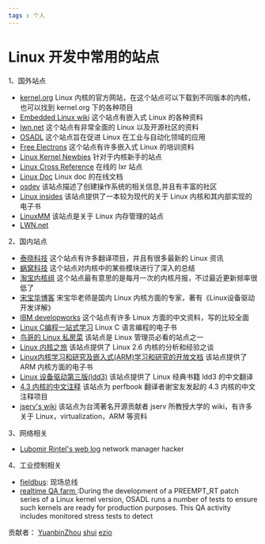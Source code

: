 ```yaml
---
tags : 个人
---
```


Linux 开发中常用的站点
===

1、国外站点

 - [kernel.org](https://kernel.org/) Linux 内核的官方网站，在这个站点可以下载到不同版本的内核，也可以找到 kernel.org 下的各种项目
 - [Embedded Linux wiki](http://elinux.org/Main_Page) 这个站点有嵌入式 Linux 的各种资料
 - [lwn.net](https://lwn.net/) 这个站点有非常全面的 Linux 以及开源社区的资料
 - [OSADL](https://www.osadl.org/) 这个站点旨在促进 Linux 在工业与自动化领域的应用
 - [Free Electrons](http://free-electrons.com/) 这个站点有许多嵌入式 Linux 的培训资料
 - [Linux Kernel Newbies](http://kernelnewbies.org/) 针对于内核新手的站点
 - [Linux Cross Reference](http://lxr.free-electrons.com/) 在线的 lxr 站点
 - [Linux Doc](https://www.kernel.org/doc/) Linux doc 的在线文档
 - [osdev](http://wiki.osdev.org/Main_Page) 该站点描述了创建操作系统的相关信息,并且有丰富的社区
 - [Linux insides](https://www.gitbook.com/book/0xax/linux-insides/details) 该站点提供了一本较为现代的关于 Linux 内核和其内部实现的电子书
 - [LinuxMM](http://linux-mm.org/) 该站点是关于 Linux 内存管理的站点
 - [LWN.net](lwn.net)

2、国内站点
 - [泰晓科技](http://www.tinylab.org/) 这个站点有许多翻译项目，并且有很多最新的 Linux 资讯 
 - [蜗窝科技](http://www.wowotech.net/) 这个站点对内核中的某些模块进行了深入的总结
 - [淘宝内核组](http://kernel.taobao.org/index.php?title=%E9%A6%96%E9%A1%B5) 这个站点最有意思的是每月一次的内核月报，不过最近更新频率很低了
 - [宋宝华博客](http://blog.csdn.net/21cnbao/article/details/5372143) 宋宝华老师是国内 Linux 内核方面的专家，著有《Linux设备驱动开发详解》
 - [IBM developworks](http://www.ibm.com/developerworks/cn/views/linux/libraryview.jsp) 这个站点有许多 Linux 方面的中文资料，写的比较全面
 - [Linux C编程一站式学习](http://docs.huihoo.com/c/linux-c-programming/) Linux C 语言编程的电子书
 - [鸟哥的 Linux 私房菜](http://vbird.dic.ksu.edu.tw/) 该站点是 Linux 管理员必看的站点之一
 - [Linux 内核之旅](http://www.kerneltravel.net/) 该站点提供了 Linux 2.6 内核的分析和经验之谈
 - [Linux内核学习和研究及嵌入式(ARM)学习和研究的开放文档](http://lli_njupt.0fees.net/) 该站点提供了 ARM 内核方面的电子书
 - [Linux 设备驱动第三版(ldd3)](https://www.gitbook.com/book/0xax/linux-insides/details) 该站点提供了 Linux 经典书籍 ldd3 的中文翻译
 - [4.3 内核的中文注释](https://code.csdn.net/xiebaoyou/linux-4-3-0-comment/tree/master/) 该站点为 perfbook 翻译者谢宝友发起的 4.3 内核的中文注释项目
 - [jserv's wiki](http://wiki.csie.ncku.edu.tw/_categories) 该站点为台湾著名开源贡献者 jserv 所教授大学的 wiki，有许多关于 Linux，virtualization，ARM 等资料

3、网络相关
 - [Lubomir Rintel's web log](https://blogs.gnome.org/lkundrak/) network manager hacker

4、工业控制相关
 - [fieldbus](https://www.osadl.org/projects/svn/fieldbus-framework/trunks/fddi-trunk/): 现场总线
 - [realtime QA farm ](https://www.osadl.org/QA-Farm-Realtime.qa-farm-about.0.html#c4712):During the development of a PREEMPT_RT patch series of a Linux kernel version, OSADL runs a number of tests to ensure such kernels are ready for production purposes. This QA activity includes monitored stress tests to detect

贡献者：
[YuanbinZhou](https://github.com/hduffddybz)
[shui](https://github.com/shui8023)
[ezio](https://github.com/oska874)

